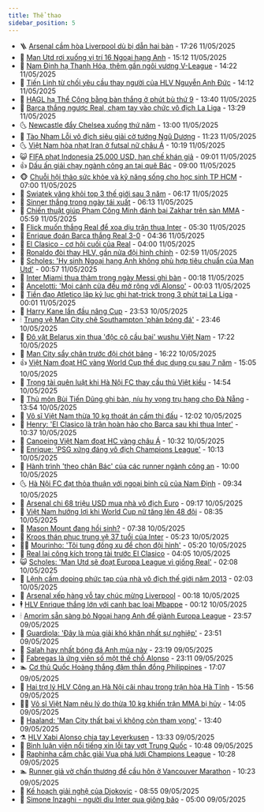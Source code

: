 ```yaml
---
title: Thể thao
sidebar_position: 5
---
```


<!-- vnexpress-the-thao:START -->
- 🪜 [Arsenal cầm hòa Liverpool dù bị dẫn hai bàn](https://vnexpress.net/arsenal-cam-hoa-liverpool-du-bi-dan-hai-ban-4884498.html) - 17:26 11/05/2025
- 🦩 [Man Utd rơi xuống vị trí 16 Ngoại hạng Anh](https://vnexpress.net/man-utd-roi-xuong-vi-tri-16-ngoai-hang-anh-4884475.html) - 15:12 11/05/2025
- 🧰 [Nam Định hạ Thanh Hóa, thêm gần ngôi vương V-League](https://vnexpress.net/nam-dinh-ha-thanh-hoa-them-gan-ngoi-vuong-v-league-4884473.html) - 14:22 11/05/2025
- 🤗 [Tiến Linh từ chối yêu cầu thay người của HLV Nguyễn Anh Đức](https://vnexpress.net/tien-linh-tu-choi-yeu-cau-thay-nguoi-cua-hlv-nguyen-anh-duc-4884470.html) - 14:12 11/05/2025
- 🥳 [HAGL hạ Thể Công bằng bàn thắng ở phút bù thứ 9](https://vnexpress.net/hagl-ha-the-cong-bang-ban-thang-o-phut-bu-thu-9-4884466.html) - 13:40 11/05/2025
- 🦣 [Barca thắng ngược Real, chạm tay vào chức vô địch La Liga](https://vnexpress.net/barca-v-realmadrid-4879999-tong-thuat.html) - 13:29 11/05/2025
- 🌜 [Newcastle đẩy Chelsea xuống thứ năm](https://vnexpress.net/newcastle-day-chelsea-xuong-thu-nam-4884451.html) - 13:00 11/05/2025
- 🫶 [Tào Nham Lỗi vô địch siêu giải cờ tướng Ngũ Dương](https://vnexpress.net/tao-nham-loi-vo-dich-sieu-giai-co-tuong-ngu-duong-4884445.html) - 11:23 11/05/2025
- 🌜 [Việt Nam hòa nhạt Iran ở futsal nữ châu Á](https://vnexpress.net/viet-nam-hoa-nhat-iran-o-futsal-nu-chau-a-4884440.html) - 10:19 11/05/2025
- 😺 [FIFA phạt Indonesia 25.000 USD, hạn chế khán giả](https://vnexpress.net/fifa-phat-indonesia-25-000-usd-han-che-khan-gia-4884417.html) - 09:01 11/05/2025
- 👍 [Dấu ấn giải chạy ngành công an tại quê Bác](https://vnexpress.net/dau-an-giai-chay-nganh-cong-an-tai-que-bac-4884408.html) - 09:00 11/05/2025
- 🐵 [Chuỗi hội thảo sức khỏe và kỹ năng sống cho học sinh TP HCM](https://vnexpress.net/chuoi-hoi-thao-suc-khoe-va-ky-nang-song-cho-hoc-sinh-tp-hcm-4884258.html) - 07:00 11/05/2025
- 💫 [Swiatek văng khỏi top 3 thế giới sau 3 năm](https://vnexpress.net/swiatek-vang-khoi-top-3-the-gioi-sau-3-nam-4884387.html) - 06:17 11/05/2025
- 🦆 [Sinner thắng trong ngày tái xuất](https://vnexpress.net/sinner-thang-trong-ngay-tai-xuat-4884384.html) - 06:13 11/05/2025
- 🙉 [Chiến thuật giúp Phạm Công Minh đánh bại Zakhar trên sàn MMA](https://vnexpress.net/chien-thuat-giup-pham-cong-minh-danh-bai-zakhar-tren-san-mma-4884398.html) - 05:59 11/05/2025
- 📝 [Flick muốn thắng Real để xoa dịu trận thua Inter](https://vnexpress.net/flick-muon-thang-real-de-xoa-diu-tran-thua-inter-4884332.html) - 05:30 11/05/2025
- 💯 [Enrique đoán Barca thắng Real 3-0](https://vnexpress.net/enrique-doan-barca-thang-real-3-0-4884346.html) - 04:36 11/05/2025
- 🌈 [El Clasico - cơ hội cuối của Real](https://vnexpress.net/el-clasico-co-hoi-cuoi-cua-real-4884330.html) - 04:00 11/05/2025
- 🦩 [Ronaldo đòi thay HLV, gần nửa đội hình chính](https://vnexpress.net/ronaldo-doi-thay-hlv-gan-nua-doi-hinh-chinh-4884327.html) - 02:59 11/05/2025
- 🐲 [Scholes: &#39;Hy sinh Ngoại hạng Anh không phù hợp tiêu chuẩn của Man Utd&#39;](https://vnexpress.net/scholes-hy-sinh-ngoai-hang-anh-khong-phu-hop-tieu-chuan-cua-man-utd-4884295.html) - 00:57 11/05/2025
- 🌁 [Inter Miami thua thảm trong ngày Messi ghi bàn](https://vnexpress.net/inter-miami-thua-tham-trong-ngay-messi-ghi-ban-4884288.html) - 00:18 11/05/2025
- 💯 [Ancelotti: &#39;Mọi cánh cửa đều mở rộng với Alonso&#39;](https://vnexpress.net/ancelotti-moi-canh-cua-deu-mo-rong-voi-alonso-4884286.html) - 00:03 11/05/2025
- 🌝 [Tiền đạo Atletico lập kỷ lục ghi hat-trick trong 3 phút tại La Liga](https://vnexpress.net/tien-dao-atletico-lap-ky-luc-ghi-hat-trick-trong-3-phut-tai-la-liga-4884290.html) - 00:01 11/05/2025
- 🤖 [Harry Kane lần đầu nâng Cup](https://vnexpress.net/harry-kane-lan-dau-nang-cup-4884284.html) - 23:53 10/05/2025
- 🕯 [Trung vệ Man City chê Southampton &#39;phản bóng đá&#39;](https://vnexpress.net/trung-ve-man-city-che-southampton-phan-bong-da-4884285.html) - 23:46 10/05/2025
- 🧰 [Đô vật Belarus xin thua &#39;độc cô cầu bại&#39; wushu Việt Nam](https://vnexpress.net/do-vat-belarus-xin-thua-doc-co-cau-bai-wushu-viet-nam-4884248.html) - 17:22 10/05/2025
- 🥳 [Man City sẩy chân trước đội chót bảng](https://vnexpress.net/man-city-say-chan-truoc-doi-chot-bang-4884254.html) - 16:22 10/05/2025
- 👍 [Việt Nam đoạt HC vàng World Cup thể dục dụng cụ sau 7 năm](https://vnexpress.net/viet-nam-doat-hc-vang-world-cup-the-duc-dung-cu-sau-7-nam-4882565.html) - 15:05 10/05/2025
- 💪 [Trọng tài quên luật khi Hà Nội FC thay cầu thủ Việt kiều](https://vnexpress.net/trong-tai-quen-luat-khi-ha-noi-fc-thay-cau-thu-viet-kieu-4884218.html) - 14:54 10/05/2025
- 👹 [Thủ môn Bùi Tiến Dũng ghi bàn, níu hy vọng trụ hạng cho Đà Nẵng](https://vnexpress.net/thu-mon-bui-tien-dung-ghi-ban-niu-hy-vong-tru-hang-cho-da-nang-4884227.html) - 13:54 10/05/2025
- 🧰 [Võ sĩ Việt Nam thừa 10 kg thoát án cấm thi đấu](https://vnexpress.net/vo-si-viet-nam-thua-10-kg-thoat-an-cam-thi-dau-4884204.html) - 12:02 10/05/2025
- 🚀 [Henry: &#39;El Clasico là trận hoàn hảo cho Barca sau khi thua Inter&#39;](https://vnexpress.net/henry-el-clasico-la-tran-hoan-hao-cho-barca-sau-khi-thua-inter-4884192.html) - 10:37 10/05/2025
- 🎃 [Canoeing Việt Nam đoạt HC vàng châu Á](https://vnexpress.net/canoeing-viet-nam-doat-hc-vang-chau-a-4884194.html) - 10:32 10/05/2025
- 🧰 [Enrique: &#39;PSG xứng đáng vô địch Champions League&#39;](https://vnexpress.net/enrique-psg-xung-dang-vo-dich-champions-league-4884172.html) - 10:13 10/05/2025
- 👀 [Hành trình &#39;theo chân Bác&#39; của các runner ngành công an](https://vnexpress.net/hanh-trinh-theo-chan-bac-cua-cac-runner-nganh-cong-an-4883082.html) - 10:00 10/05/2025
- 🌜 [Hà Nội FC đạt thỏa thuận với ngoại binh cũ của Nam Định](https://vnexpress.net/ha-noi-fc-dat-thoa-thuan-voi-ngoai-binh-cu-cua-nam-dinh-4884169.html) - 09:34 10/05/2025
- 🫶 [Arsenal chi 68 triệu USD mua nhà vô địch Euro](https://vnexpress.net/arsenal-chi-68-trieu-usd-mua-nha-vo-dich-euro-4884158.html) - 09:17 10/05/2025
- 🦄 [Việt Nam hưởng lợi khi World Cup nữ tăng lên 48 đội](https://vnexpress.net/viet-nam-huong-loi-khi-world-cup-nu-tang-len-48-doi-4884155.html) - 08:35 10/05/2025
- 🥳 [Mason Mount đang hồi sinh?](https://vnexpress.net/mason-mount-dang-hoi-sinh-4883963.html) - 07:38 10/05/2025
- 🐲 [Kroos thán phục trung vệ 37 tuổi của Inter](https://vnexpress.net/kroos-than-phuc-trung-ve-37-tuoi-cua-inter-4884087.html) - 05:23 10/05/2025
- 🧑‍🏫 [Mourinho: &#39;Tôi tung đồng xu để chọn đội hình&#39;](https://vnexpress.net/mourinho-toi-tung-dong-xu-de-chon-doi-hinh-4884099.html) - 05:20 10/05/2025
- 🤔 [Real lại công kích trọng tài trước El Clasico](https://vnexpress.net/real-lai-cong-kich-trong-tai-truoc-el-clasico-4884069.html) - 04:05 10/05/2025
- 😺 [Scholes: &#39;Man Utd sẽ đoạt Europa League vì giống Real&#39;](https://vnexpress.net/scholes-man-utd-se-doat-europa-league-vi-giong-real-4884002.html) - 02:08 10/05/2025
- 💪 [Lệnh cấm doping phức tạp của nhà vô địch thế giới năm 2013](https://vnexpress.net/lenh-cam-doping-phuc-tap-cua-nha-vo-dich-the-gioi-nam-2013-4883995.html) - 02:03 10/05/2025
- 💼 [Arsenal xếp hàng vỗ tay chúc mừng Liverpool](https://vnexpress.net/arsenal-xep-hang-vo-tay-chuc-mung-liverpool-4883955.html) - 00:18 10/05/2025
- 🕴 [HLV Enrique thắng lớn với canh bạc loại Mbappe](https://vnexpress.net/hlv-enrique-thang-lon-voi-canh-bac-loai-mbappe-4883732.html) - 00:12 10/05/2025
- 🕯 [Amorim sẵn sàng bỏ Ngoại hạng Anh để giành Europa League](https://vnexpress.net/amorim-san-sang-bo-ngoai-hang-anh-de-gianh-europa-league-4883954.html) - 23:57 09/05/2025
- 📝 [Guardiola: &#39;Đây là mùa giải khó khăn nhất sự nghiệp&#39;](https://vnexpress.net/guardiola-day-la-mua-giai-kho-khan-nhat-su-nghiep-4883957.html) - 23:51 09/05/2025
- 🧐 [Salah hay nhất bóng đá Anh mùa này](https://vnexpress.net/salah-hay-nhat-bong-da-anh-mua-nay-4883952.html) - 23:19 09/05/2025
- 🙉 [Fabregas là ứng viên số một thế chỗ Alonso](https://vnexpress.net/fabregas-la-ung-vien-so-mot-the-cho-alonso-4883956.html) - 23:11 09/05/2025
- 🏊 [Cơ thủ Quốc Hoàng thắng đậm thần đồng Philippines](https://vnexpress.net/co-thu-quoc-hoang-thang-dam-than-dong-philippines-4883942.html) - 17:07 09/05/2025
- 🌊 [Hai trợ lý HLV Công an Hà Nội cãi nhau trong trận hòa Hà Tĩnh](https://vnexpress.net/hai-tro-ly-hlv-cong-an-ha-noi-cai-nhau-trong-tran-hoa-ha-tinh-4883937.html) - 15:56 09/05/2025
- 👨‍🏫 [Võ sĩ Việt Nam nêu lý do thừa 10 kg khiến trận MMA bị hủy](https://vnexpress.net/vo-si-viet-nam-neu-ly-do-thua-10-kg-khien-tran-mma-bi-huy-4883905.html) - 14:05 09/05/2025
- 🥷 [Haaland: &#39;Man City thất bại vì không còn tham vọng&#39;](https://vnexpress.net/haaland-man-city-that-bai-vi-khong-con-tham-vong-4883729.html) - 13:40 09/05/2025
- ⚗️ [HLV Xabi Alonso chia tay Leverkusen](https://vnexpress.net/hlv-xabi-alonso-chia-tay-leverkusen-4883909.html) - 13:33 09/05/2025
- 🌮 [Bình luận viên nổi tiếng xin lỗi tay vợt Trung Quốc](https://vnexpress.net/binh-luan-vien-noi-tieng-xin-loi-tay-vot-trung-quoc-4883877.html) - 10:48 09/05/2025
- 🤩 [Raphinha cầm chắc giải Vua phá lưới Champions League](https://vnexpress.net/raphinha-cam-chac-giai-vua-pha-luoi-champions-league-4883797.html) - 10:28 09/05/2025
- 🏊 [Runner giả vờ chấn thương để cầu hôn ở Vancouver Marathon](https://vnexpress.net/runner-gia-vo-chan-thuong-de-cau-hon-o-vancouver-marathon-4883840.html) - 10:23 09/05/2025
- 🐎 [Kế hoạch giải nghệ của Djokovic](https://vnexpress.net/ke-hoach-giai-nghe-cua-djokovic-4883828.html) - 08:55 09/05/2025
- 💫 [Simone Inzaghi - người dìu Inter qua giông bão](https://vnexpress.net/simone-inzaghi-nguoi-diu-inter-qua-giong-bao-4883687.html) - 05:00 09/05/2025<!-- vnexpress-the-thao:END -->
